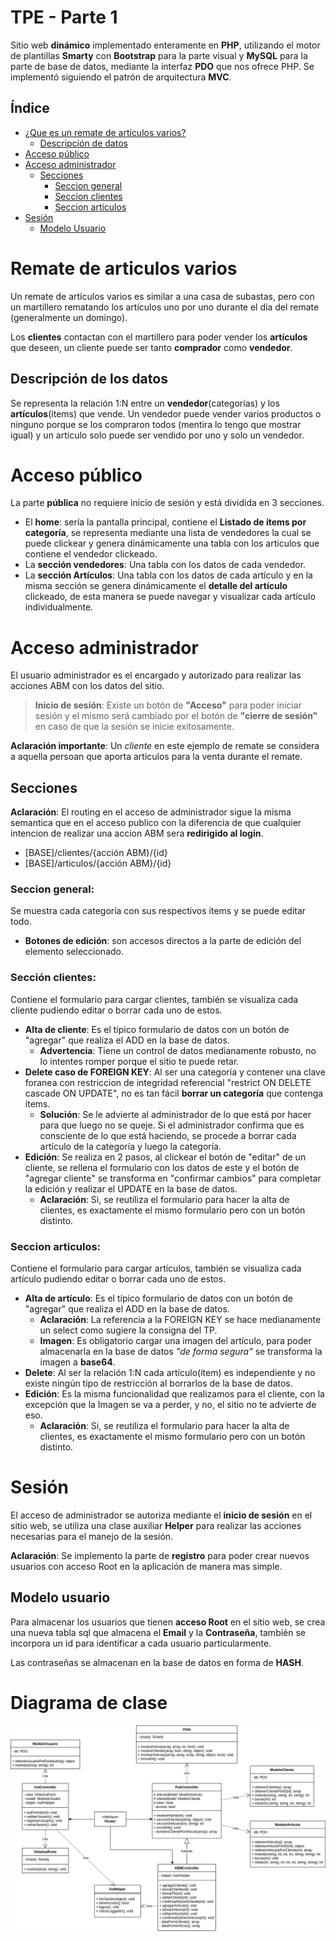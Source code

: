 # TPE - Parte 1

Sitio web **dinámico** implementado enteramente en **PHP**, utilizando el motor de plantillas **Smarty** con **Bootstrap** para la parte visual y **MySQL** para la parte de base de datos, mediante la interfaz **PDO** que nos ofrece PHP. Se implementó siguiendo el patrón de arquitectura **MVC**.

## Índice

- [¿Que es un remate de artículos varios?](#remate-de-articulos-varios)
    - [Descripción de datos](#descripcion-de-los-datos)
- [Acceso público](#acceso-público)
- [Acceso administrador](#acceso-administrador)
    - [Secciones](#secciones)
        - [Seccion general](#seccion-general)
        - [Seccion clientes](#seccion-clientes)
        - [Seccion articulos](#seccion-articulos)
- [Sesión](#sesión)
    - [Modelo Usuario](#modelo-usuario)

# Remate de articulos varios

Un remate de artículos varios es similar a una casa de subastas, pero con un martillero rematando los artículos uno por uno durante el día del remate (generalmente un domingo).

Los **clientes** contactan con el martillero para poder vender los **artículos** que deseen, un cliente puede ser tanto **comprador** como **vendedor**.

## Descripción de los datos

Se representa la relación 1:N entre un **vendedor**(categorías) y los **artículos**(ítems) que vende. Un vendedor puede vender varios productos o ninguno porque se los compraron todos (mentira lo tengo que mostrar igual) y un artículo solo puede ser vendido por uno y solo un vendedor.

# Acceso público

La parte **pública** no requiere inicio de sesión y está dividida en 3 secciones.
- El **home**: sería la pantalla principal, contiene el **Listado de ítems por categoría**, se representa mediante una lista de vendedores la cual se puede clickear y genera dinámicamente una tabla con los artículos que contiene el vendedor clickeado.
- La **sección vendedores**: Una tabla con los datos de cada vendedor.
- La **sección Artículos**: Una tabla con los datos de cada artículo y en la misma sección se genera dinámicamente el **detalle del artículo** clickeado, de esta manera se puede navegar y visualizar cada artículo individualmente.

# Acceso administrador

El usuario administrador es el encargado y autorizado para realizar las acciones ABM con los datos del sitio.
> **Inicio de sesión**: Existe un botón de **"Acceso"** para poder iniciar sesión y el mismo será cambiado por el botón de **"cierre de sesión"** en caso de que la sesión se inicie exitosamente.

**Aclaración importante**: Un *cliente* en este ejemplo de remate se considera a aquella persoan que aporta articulos para la venta durante el remate.

## Secciones

**Aclaración**: El routing en el acceso de administrador sigue la misma semantica que en el acceso publico con la diferencia de que cualquier intencion de realizar una accion ABM sera **redirigido al login**.
- [BASE]/clientes/{acción ABM}/{id}
- [BASE]/articulos/{acción ABM}/{id}

### Seccion general: 
Se muestra cada categoría con sus respectivos ítems y se puede editar todo.
- **Botones de edición**: son accesos directos a la parte de edición del elemento seleccionado.
### Sección clientes: 
Contiene el formulario para cargar clientes, también se visualiza cada cliente pudiendo editar o borrar cada uno de estos.
- **Alta de cliente**: Es el típico formulario de datos con un botón de "agregar" que realiza el ADD en la base de datos.
    - **Advertencia**: Tiene un control de datos medianamente robusto, no lo intentes romper porque el sitio te puede retar.
- **Delete caso de FOREIGN KEY**: Al ser una categoría y contener una clave foranea con restriccion de integridad referencial "restrict ON DELETE cascade ON UPDATE", no es tan fácil **borrar un categoría** que contenga ítems.
    - **Solución**: Se le advierte al administrador de lo que está por hacer para que luego no se queje. Si el administrador confirma que es consciente de lo que está haciendo, se procede a borrar cada artículo de la categoría y luego la categoría.
- **Edición**: Se realiza en 2 pasos, al clickear el botón de "editar" de un cliente, se rellena el formulario con los datos de este y el botón de "agregar cliente" se transforma en "confirmar cambios" para completar la edición y realizar el UPDATE en la base de datos.
    - **Aclaración**: Si, se reutiliza el formulario para hacer la alta de clientes, es exactamente el mismo formulario pero con un botón distinto.

### Seccion articulos:

Contiene el formulario para cargar artículos, también se visualiza cada artículo pudiendo editar o borrar cada uno de estos.
- **Alta de artículo**: Es el típico formulario de datos con un botón de "agregar" que realiza el ADD en la base de datos.
    - **Aclaración**: La referencia a la FOREIGN KEY se hace medianamente un select como sugiere la consigna del TP.
    - **Imagen**: Es obligatorio cargar una imagen del artículo, para poder almacenarla en la base de datos *"de forma segura"* se transforma la imagen a **base64**.
- **Delete**: Al ser la relación 1:N cada artículo(ítem) es independiente y no existe ningún tipo de restricción al borrarlos de la base de datos.
- **Edición**: Es la misma funcionalidad que realizamos para el cliente, con la excepción que la Imagen se va a perder, y no, el sitio no te advierte de eso.
    - **Aclaración**: Si, se reutiliza el formulario para hacer la alta de clientes, es exactamente el mismo formulario pero con un botón distinto.

# Sesión

El acceso de administrador se autoriza mediante el **inicio de sesión** en el sitio web, se utiliza una clase auxiliar **Helper** para realizar las acciones necesarias para el manejo de la sesión.

**Aclaración**: Se implemento la parte de **registro** para poder crear nuevos usuarios con acceso Root en la aplicación de manera mas simple.
## Modelo usuario

Para almacenar los usuarios que tienen **acceso Root** en el sitio web, se crea una nueva tabla sql que almacena el **Email** y la **Contraseña**, también se incorpora un id para identificar a cada usuario particularmente.

Las contraseñas se almacenan en la base de datos en forma de **HASH**.

# Diagrama de clase

![Diagrama de clase](/assets/remate.png)
